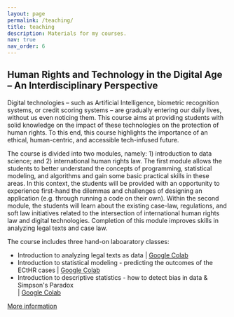 ```yaml
---
layout: page
permalink: /teaching/
title: teaching
description: Materials for my courses.
nav: true
nav_order: 6
---
```


<h2>Human Rights and Technology in the Digital Age – An Interdisciplinary Perspective</h2>
Digital technologies – such as Artificial Intelligence, biometric recognition systems, or credit scoring systems – are gradually entering our daily lives, without us even noticing them. This course aims at providing students with solid knowledge on the impact of these technologies on the protection of human rights. To this end, this course highlights the importance of an ethical, human-centric, and accessible tech-infused future.

The course is divided into two modules, namely: 1) introduction to data science; and 2) international human rights law. The first module allows the students to better understand the concepts of programming, statistical modeling, and algorithms and gain some basic practical skills in these areas. In this context, the students will be provided with an opportunity to experience first-hand the dilemmas and challenges of designing an application (e.g. through running a code on their own). Within the second module, the students will learn about the existing case-law, regulations, and soft law initiatives related to the intersection of international human rights law and digital technologies. Completion of this module improves skills in analyzing legal texts and case law.

The course includes three hand-on laboaratory classes:
<ul>
<li>Introduction to analyzing legal texts as data | <a href="https://colab.research.google.com/drive/1R6D8WYGCtRX_JUKWfaz69GhWHhwyFtil?usp=sharing">Google Colab</a></li>
<li>Introduction to statistical modeling - predicting the outcomes of the ECtHR cases | <a href="https://colab.research.google.com/drive/19HVAq40ay3oBLLsxCEWjJG675UzyX5KV?usp=sharing">Google Colab</a></li>
<li>Introduction to descriptive statistics - how to detect bias in data & Simpson's Paradox</li> | <a href="https://colab.research.google.com/drive/1BGyL1VMKHsEz4-bHVW9m0JMTKRV3937_?usp=sharing">Google Colab</a>
</ul>

<a href="https://amupie.amu.edu.pl/1222/details">More information</a>